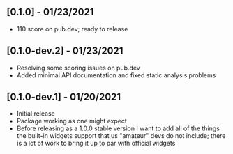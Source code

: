 ## [0.1.0] - 01/23/2021

* 110 score on pub.dev; ready to release

## [0.1.0-dev.2] - 01/23/2021

* Resolving some scoring issues on pub.dev
* Added minimal API documentation and fixed static analysis problems

## [0.1.0-dev.1] - 01/20/2021

* Initial release
* Package working as one might expect
* Before releasing as a 1.0.0 stable version I want to add all of the things the built-in widgets support that us "amateur" devs do not include; there is a lot of work to bring it up to par with official widgets
